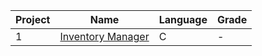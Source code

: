 Project | Name | Language | Grade
--- | --- | --- | ---
1 | [Inventory Manager](https://github.com/saradinismarques/leic-a/tree/main/iaed-aero/inventory-manager) | C | -
